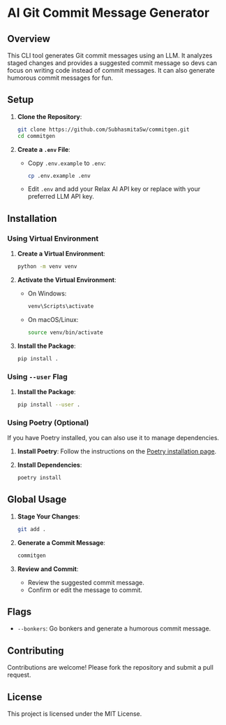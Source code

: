 # AI Git Commit Message Generator

## Overview

This CLI tool generates Git commit messages using an LLM. It analyzes staged changes and provides a suggested commit message so devs can focus on writing code instead of commit messages. It can also generate humorous commit messages for fun.

## Setup

1. **Clone the Repository**:
   ```bash
   git clone https://github.com/SubhasmitaSw/commitgen.git
   cd commitgen
   ```

2. **Create a `.env` File**:
   - Copy `.env.example` to `.env`:
     ```bash
     cp .env.example .env
     ```
   - Edit `.env` and add your Relax AI API key or replace with your preferred LLM API key.

## Installation

### Using Virtual Environment

1. **Create a Virtual Environment**:
   ```bash
   python -m venv venv
   ```

2. **Activate the Virtual Environment**:
   - On Windows:
     ```bash
     venv\Scripts\activate
     ```
   - On macOS/Linux:
     ```bash
     source venv/bin/activate
     ```

3. **Install the Package**:
   ```bash
   pip install .
   ```

### Using `--user` Flag

1. **Install the Package**:
   ```bash
   pip install --user .
   ```

### Using Poetry (Optional)

If you have Poetry installed, you can also use it to manage dependencies.

1. **Install Poetry**:
   Follow the instructions on the [Poetry installation page](https://python-poetry.org/docs/#installation).

2. **Install Dependencies**:
   ```bash
   poetry install
   ```

## Global Usage

1. **Stage Your Changes**:
   ```bash
   git add .
   ```

2. **Generate a Commit Message**:
   ```bash
   commitgen
   ```

3. **Review and Commit**:
   - Review the suggested commit message.
   - Confirm or edit the message to commit.

## Flags

- `--bonkers`: Go bonkers and generate a humorous commit message.

## Contributing

Contributions are welcome! Please fork the repository and submit a pull request.

## License

This project is licensed under the MIT License.